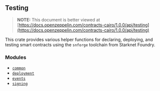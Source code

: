 ## Testing

> **NOTE:** This document is better viewed at [https://docs.openzeppelin.com/contracts-cairo/1.0.0/api/testing](https://docs.openzeppelin.com/contracts-cairo/1.0.0/api/testing)

This crate provides various helper functions for declaring, deploying,
and testing smart contracts using the `snforge` toolchain from Starknet Foundry.

### Modules

- [`common`](https://docs.openzeppelin.com/contracts-cairo/1.0.0/api/testing#testing-common)
- [`deployment`](https://docs.openzeppelin.com/contracts-cairo/1.0.0/api/testing#testing-deployment)
- [`events`](https://docs.openzeppelin.com/contracts-cairo/1.0.0/api/testing#testing-events)
- [`signing`](https://docs.openzeppelin.com/contracts-cairo/1.0.0/api/testing#testing-signing)
